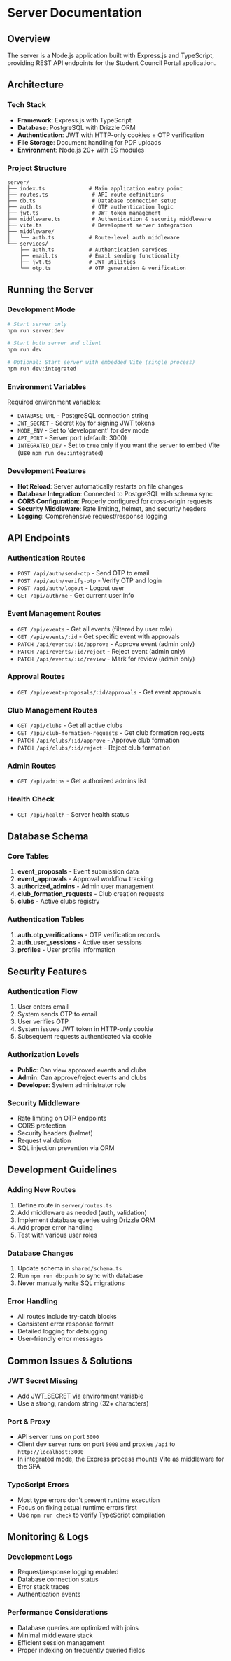 # Server Documentation

## Overview
The server is a Node.js application built with Express.js and TypeScript, providing REST API endpoints for the Student Council Portal application.

## Architecture

### Tech Stack
- **Framework**: Express.js with TypeScript
- **Database**: PostgreSQL with Drizzle ORM
- **Authentication**: JWT with HTTP-only cookies + OTP verification
- **File Storage**: Document handling for PDF uploads
- **Environment**: Node.js 20+ with ES modules

### Project Structure
```
server/
├── index.ts              # Main application entry point
├── routes.ts              # API route definitions
├── db.ts                  # Database connection setup
├── auth.ts                # OTP authentication logic
├── jwt.ts                 # JWT token management
├── middleware.ts          # Authentication & security middleware
├── vite.ts                # Development server integration
├── middleware/
│   └── auth.ts           # Route-level auth middleware
└── services/
    ├── auth.ts           # Authentication services
    ├── email.ts          # Email sending functionality
    ├── jwt.ts            # JWT utilities
    └── otp.ts            # OTP generation & verification
```

## Running the Server

### Development Mode
```bash
# Start server only
npm run server:dev

# Start both server and client
npm run dev

# Optional: Start server with embedded Vite (single process)
npm run dev:integrated
```

### Environment Variables
Required environment variables:
- `DATABASE_URL` - PostgreSQL connection string
- `JWT_SECRET` - Secret key for signing JWT tokens
- `NODE_ENV` - Set to 'development' for dev mode
- `API_PORT` - Server port (default: 3000)
- `INTEGRATED_DEV` - Set to `true` only if you want the server to embed Vite (use `npm run dev:integrated`)

### Development Features
- **Hot Reload**: Server automatically restarts on file changes
- **Database Integration**: Connected to PostgreSQL with schema sync
- **CORS Configuration**: Properly configured for cross-origin requests
- **Security Middleware**: Rate limiting, helmet, and security headers
- **Logging**: Comprehensive request/response logging

## API Endpoints

### Authentication Routes
- `POST /api/auth/send-otp` - Send OTP to email
- `POST /api/auth/verify-otp` - Verify OTP and login
- `POST /api/auth/logout` - Logout user
- `GET /api/auth/me` - Get current user info

### Event Management Routes
- `GET /api/events` - Get all events (filtered by user role)
- `GET /api/events/:id` - Get specific event with approvals
- `PATCH /api/events/:id/approve` - Approve event (admin only)
- `PATCH /api/events/:id/reject` - Reject event (admin only)
- `PATCH /api/events/:id/review` - Mark for review (admin only)

### Approval Routes
- `GET /api/event-proposals/:id/approvals` - Get event approvals

### Club Management Routes
- `GET /api/clubs` - Get all active clubs
- `GET /api/club-formation-requests` - Get club formation requests
- `PATCH /api/clubs/:id/approve` - Approve club formation
- `PATCH /api/clubs/:id/reject` - Reject club formation

### Admin Routes
- `GET /api/admins` - Get authorized admins list

### Health Check
- `GET /api/health` - Server health status

## Database Schema

### Core Tables
1. **event_proposals** - Event submission data
2. **event_approvals** - Approval workflow tracking
3. **authorized_admins** - Admin user management
4. **club_formation_requests** - Club creation requests
5. **clubs** - Active clubs registry

### Authentication Tables
1. **auth.otp_verifications** - OTP verification records
2. **auth.user_sessions** - Active user sessions
3. **profiles** - User profile information

## Security Features

### Authentication Flow
1. User enters email
2. System sends OTP to email
3. User verifies OTP
4. System issues JWT token in HTTP-only cookie
5. Subsequent requests authenticated via cookie

### Authorization Levels
- **Public**: Can view approved events and clubs
- **Admin**: Can approve/reject events and clubs
- **Developer**: System administrator role

### Security Middleware
- Rate limiting on OTP endpoints
- CORS protection
- Security headers (helmet)
- Request validation
- SQL injection prevention via ORM

## Development Guidelines

### Adding New Routes
1. Define route in `server/routes.ts`
2. Add middleware as needed (auth, validation)
3. Implement database queries using Drizzle ORM
4. Add proper error handling
5. Test with various user roles

### Database Changes
1. Update schema in `shared/schema.ts`
2. Run `npm run db:push` to sync with database
3. Never manually write SQL migrations

### Error Handling
- All routes include try-catch blocks
- Consistent error response format
- Detailed logging for debugging
- User-friendly error messages

## Common Issues & Solutions

### JWT Secret Missing
- Add JWT_SECRET via environment variable
- Use a strong, random string (32+ characters)

### Port & Proxy
- API server runs on port `3000`
- Client dev server runs on port `5000` and proxies `/api` to `http://localhost:3000`
- In integrated mode, the Express process mounts Vite as middleware for the SPA

### TypeScript Errors
- Most type errors don't prevent runtime execution
- Focus on fixing actual runtime errors first
- Use `npm run check` to verify TypeScript compilation

## Monitoring & Logs

### Development Logs
- Request/response logging enabled
- Database connection status
- Error stack traces
- Authentication events

### Performance Considerations
- Database queries are optimized with joins
- Minimal middleware stack
- Efficient session management
- Proper indexing on frequently queried fields
